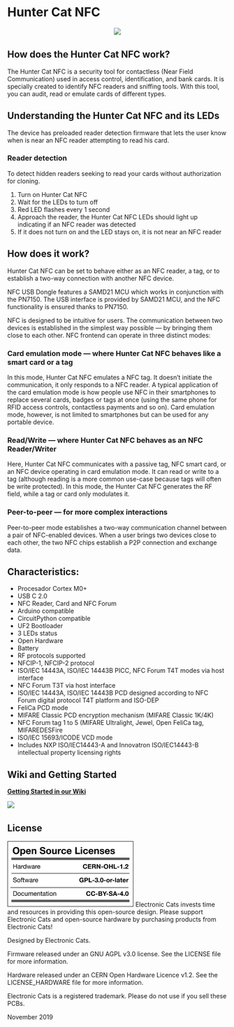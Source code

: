 # Hunter Cat NFC

<a href="https://electroniccats.com/store/hunter-cat-nfc/">
  <p align="center">
  <img src="https://electroniccats.com/wp-content/uploads/badge_store.png" height="104"  />
  </p>
</a>

## How does the Hunter Cat NFC work?

The Hunter Cat NFC is a security tool for contactless (Near Field Communication) used in access control, identification, and bank cards. It is specially created to identify NFC readers and sniffing tools. With this tool, you can audit, read or emulate cards of different types.

## Understanding the Hunter Cat NFC and its LEDs 

The device has preloaded reader detection firmware that lets the user know when is near an NFC reader attempting to read his card.

### Reader detection 

To detect hidden readers seeking to read your cards without authorization for cloning.

1. Turn on Hunter Cat NFC
2. Wait for the LEDs to turn off
3. Red LED flashes every 1 second
4. Approach the reader, the Hunter Cat NFC LEDs should light up indicating if an NFC reader was detected
5. If it does not turn on and the LED stays on, it is not near an NFC reader

## How does it work? 

Hunter Cat NFC can be set to behave either as an NFC reader, a tag, or to establish a two-way connection with another NFC device.

NFC USB Dongle features a SAMD21 MCU which works in conjunction with the PN7150. The USB interface is provided by SAMD21 MCU, and the NFC functionality is ensured thanks to PN7150.

NFC is designed to be intuitive for users. The communication between two devices is established in the simplest way possible — by bringing them close to each other. NFC frontend can operate in three distinct modes:

### Card emulation mode — where Hunter Cat NFC behaves like a smart card or a tag

In this mode, Hunter Cat NFC emulates a NFC tag. It doesn’t initiate the communication, it only responds to a NFC reader. A typical application of the card emulation mode is how people use NFC in their smartphones to replace several cards, badges or tags at once (using the same phone for RFID access controls, contactless payments and so on). Card emulation mode, however, is not limited to smartphones but can be used for any portable device.

### Read/Write — where Hunter Cat NFC behaves as an NFC Reader/Writer

Here, Hunter Cat NFC communicates with a passive tag, NFC smart card, or an NFC device operating in card emulation mode. It can read or write to a tag (although reading is a more common use-case because tags will often be write protected). In this mode, the Hunter Cat NFC generates the RF field, while a tag or card only modulates it.

### Peer-to-peer — for more complex interactions

Peer-to-peer mode establishes a two-way communication channel between a pair of NFC-enabled devices. When a user brings two devices close to each other, the two NFC chips establish a P2P connection and exchange data.

## Characteristics:
- Procesador Cortex M0+
- USB C 2.0
- NFC Reader, Card and NFC Forum
- Arduino compatible
- CircuitPython compatible
- UF2 Bootloader
- 3 LEDs status
- Open Hardware
- Battery
- RF protocols supported
- NFCIP-1, NFCIP-2 protocol 
- ISO/IEC 14443A, ISO/IEC 14443B PICC, NFC Forum T4T modes via host interface
- NFC Forum T3T via host interface
- ISO/IEC 14443A, ISO/IEC 14443B PCD designed according to NFC Forum digital protocol T4T platform and ISO-DEP 
- FeliCa PCD mode
- MIFARE Classic PCD encryption mechanism (MIFARE Classic 1K/4K)
- NFC Forum tag 1 to 5 (MIFARE Ultralight, Jewel, Open FeliCa tag, MIFAREDESFire
- ISO/IEC 15693/ICODE VCD mode 
- Includes NXP ISO/IEC14443-A and Innovatron ISO/IEC14443-B intellectual property licensing rights

##  Wiki and Getting Started
[**Getting Started in our Wiki**](https://github.com/ElectronicCats/HunterCatNFC/wiki)

<a href="https://github.com/ElectronicCats/HunterCatNFC/wiki">
  <img src="https://user-images.githubusercontent.com/107638696/216455658-128e4589-53a3-4a92-9ddd-d264ae84368a.jpg" height="400" />
</a>

## License
<a>
  <img src="https://github.com/ElectronicCats/AjoloteBoard/raw/master/OpenSourceLicense.png" height="150" />
</a>
Electronic Cats invests time and resources in providing this open-source design. Please support Electronic Cats and open-source hardware by purchasing products from Electronic Cats!

Designed by Electronic Cats.

Firmware released under an GNU AGPL v3.0 license. See the LICENSE file for more information.

Hardware released under an CERN Open Hardware Licence v1.2. See the LICENSE_HARDWARE file for more information.

Electronic Cats is a registered trademark. Please do not use if you sell these PCBs.

November 2019
